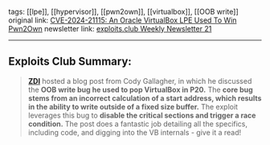 tags:  [[lpe]], [[hypervisor]], [[pwn2own]], [[virtualbox]], [[OOB write]]
original link: [CVE-2024-21115: An Oracle VirtualBox LPE Used To Win Pwn2Own](https://www.zerodayinitiative.com/blog/2024/5/9/cve-2024-21115-an-oracle-virtualbox-lpe-used-to-win-pwn2own?ref=blog.exploits.club)
newsletter link: [exploits.club Weekly Newsletter 21](https://blog.exploits.club/exploits-club-weekly-newsletter-21/)

---
## Exploits Club Summary:
> [**ZDI**](https://www.zerodayinitiative.com/?ref=blog.exploits.club) hosted a blog post from Cody Gallagher, in which he discussed the **OOB write bug he used to pop VirtualBox in P20.** The **core bug stems from an incorrect calculation of a start address, which results in the ability to write outside of a fixed size buffer.** The exploit leverages this bug to **disable the critical sections and trigger a race condition.** The post does a fantastic job detailing all the specifics, including code, and digging into the VB internals - give it a read! 